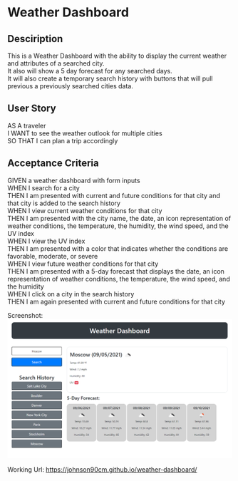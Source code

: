 # Weather Dashboard

## Desciription

This is a Weather Dashboard with the ability to display the current weather and attributes of a searched city.    
It also will show a 5 day forecast for any searched days.    
It will also create a temporary search history with buttons that will pull previous a previously searched cities data.  

## User Story

AS A traveler    
I WANT to see the weather outlook for multiple cities    
SO THAT I can plan a trip accordingly    

## Acceptance Criteria

GIVEN a weather dashboard with form inputs    
WHEN I search for a city    
THEN I am presented with current and future conditions for that city and that city is added to the search history    
WHEN I view current weather conditions for that city    
THEN I am presented with the city name, the date, an icon representation of weather conditions, the temperature, the humidity, the wind speed, and the UV index    
WHEN I view the UV index    
THEN I am presented with a color that indicates whether the conditions are favorable, moderate, or severe    
WHEN I view future weather conditions for that city    
THEN I am presented with a 5-day forecast that displays the date, an icon representation of weather conditions, the temperature, the wind speed, and the humidity    
WHEN I click on a city in the search history    
THEN I am again presented with current and future conditions for that city    

Screenshot: 
![](./image.PNG)

Working Url: https://johnson90cm.github.io/weather-dashboard/